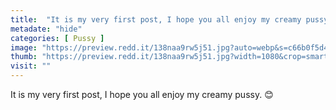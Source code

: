 ```yaml
---
title:  "It is my very first post, I hope you all enjoy my creamy pussy. 😊"
metadate: "hide"
categories: [ Pussy ]
image: "https://preview.redd.it/138naa9rw5j51.jpg?auto=webp&s=c66b0f5d4349f5068fc6ef639db7ec7579cf9bda"
thumb: "https://preview.redd.it/138naa9rw5j51.jpg?width=1080&crop=smart&auto=webp&s=2fa0ae4118038f983045fb2337c5f45bdb6534c0"
visit: ""
---
```

It is my very first post, I hope you all enjoy my creamy pussy. 😊
